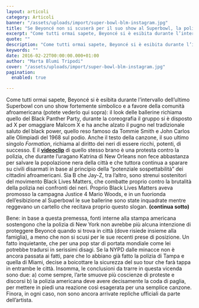 ```yaml
---
layout: articoli
category: Articoli
banner: "/assets/uploads/import/super-bowl-blm-instagram.jpg"
title: "Se Beyoncé non si scuserà per il suo show al Superbowl, la polizia di New York smetterà di proteggerla"
excerpt: "Come tutti ormai sapete, Beyoncé si è esibita durante l’intervallo dell’ultimo Superbowl con uno show fortemente simbolico e a favore della comunità afroamericana (potete vederlo qui sopra): il look delle ballerine richiama quello del Black Panther Party, durante la coreografia il gruppo si è disposto ad X per omaggiare Malcom X e ha anche alzato [&hellip"
quote: ""
description: "Come tutti ormai sapete, Beyoncé si è esibita durante l’intervallo dell’ultimo Superbowl con uno show fortemente simbolico e a favore della comunità afroamericana (potete vederlo qui sopra): il look delle ballerine richiama quello del Black Panther Party, durante la coreografia il gruppo si è disposto ad X per omaggiare Malcom X e ha anche alzato [&hellip"
keywords: ""
date: 2016-02-22T00:00:00.000+01:00
author: "Marta Blumi Tripodi"
cover: "/assets/uploads/import/super-bowl-blm-instagram.jpg"
pagination:
  enabled: true

---
```


Come tutti ormai sapete, Beyoncé si è esibita durante l’intervallo dell’ultimo Superbowl con uno show fortemente simbolico e a favore della comunità afroamericana (potete vederlo qui sopra): il look delle ballerine richiama quello del Black Panther Party, durante la coreografia il gruppo si è disposto ad X per omaggiare Malcom X e ha anche alzato il pugno nel tradizionale saluto del black power, quello reso famoso da Tommie Smith e John Carlos alle Olimpiadi del 1968 sul podio. Anche il testo della canzone, il suo ultimo singolo _Formation_, richiama al diritto dei neri di essere ricchi, potenti, di successo. E il **[videoclip](https://www.youtube.com/watch?v=fTUDy59K9hQ)** di quello stesso brano è una protesta contro la polizia, che durante l’uragano Katrina di New Orleans non fece abbastanza per salvare la popolazione nera della città e che tuttora continua a sparare su civili disarmati in base al principio della “potenziale sospettabilità” dei cittadini afroamericani. Sia B che Jay-Z, tra l’altro, sono strenui sostenitori del movimento Black Lives Matters, che combatte proprio contro la brutalità della polizia nei confronti dei neri. Proprio Black Lives Matters aveva promosso la campagna Justice 4 Mario Woods, e in un fuorionda dell’esibizione al Superbowl le sue ballerine sono state inquadrate mentre reggevano un cartello che recitava proprio questo slogan. **(continua sotto)**

[](https://hotmc.com/wp-content/uploads/2016/02/super-bowl-blm-instagram.jpg)

Bene: in base a questa premessa, fonti interne alla stampa americana sostengono che la polizia di New York non avrebbe più alcuna intenzione di proteggere Beyoncé quando si trova in città (dove risiede insieme alla famiglia), a meno che non si scusi per le sue recenti prese di posizione. Un fatto inquietante, che per una pop star di portata mondiale come lei potrebbe tradursi in serissimi disagi. Se la NYPD dalle minacce non è ancora passata ai fatti, pare che lo abbiano già fatto la polizia di Tampa e quella di Miami, decise a boicottare la sicurezza del suo tour che farà tappa in entrambe le città. Insomma, le conclusioni da trarre in questa vicenda sono due: a) come sempre, l’arte smuove più coscienze di proteste e discorsi b) la polizia americana deve avere decisamente la coda di paglia, per mettere in piedi una reazione così esagerata per una semplice canzone. Finora, in ogni caso, non sono ancora arrivate repliche ufficiali da parte dell’artista.